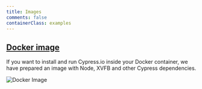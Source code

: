 ```yaml
---
title: Images
comments: false
containerClass: examples
---
```


## [Docker image](https://github.com/cypress-io/cypress-docker-images)

If you want to install and run Cypress.io inside your Docker container, we have prepared an image with Node, XVFB and other Cypress dependencies.

![Docker Image](/img/examples/docker-hub-build.jpg)
